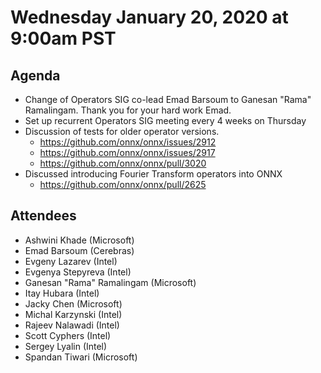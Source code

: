 <!--- SPDX-License-Identifier: Apache-2.0 -->

# Wednesday January 20, 2020 at 9:00am PST

## Agenda
* Change of Operators SIG co-lead Emad Barsoum to Ganesan "Rama" Ramalingam. Thank you for your hard work Emad.
* Set up recurrent Operators SIG meeting every 4 weeks on Thursday
* Discussion of tests for older operator versions.
    * https://github.com/onnx/onnx/issues/2912
    * https://github.com/onnx/onnx/issues/2917
    * https://github.com/onnx/onnx/pull/3020
* Discussed introducing Fourier Transform operators into ONNX
    * https://github.com/onnx/onnx/pull/2625

## Attendees
* Ashwini Khade (Microsoft)
* Emad Barsoum (Cerebras)
* Evgeny Lazarev (Intel)
* Evgenya Stepyreva (Intel)
* Ganesan "Rama" Ramalingam (Microsoft)
* Itay Hubara (Intel)
* Jacky Chen (Microsoft)
* Michal Karzynski (Intel)
* Rajeev Nalawadi (Intel)
* Scott Cyphers (Intel)
* Sergey Lyalin (Intel)
* Spandan Tiwari (Microsoft)
